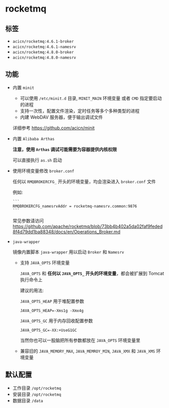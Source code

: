 # rocketmq

## 标签

* `acicn/rocketmq:4.6.1-broker`
* `acicn/rocketmq:4.6.1-namesrv`
* `acicn/rocketmq:4.8.0-broker`
* `acicn/rocketmq:4.8.0-namesrv`

## 功能

* 内置 `minit`

    - 可以使用 `/etc/minit.d` 目录, `MINIT_MAIN` 环境变量 或者 `CMD` 指定要启动的进程
    - 支持一次性，配置文件渲染，定时任务等多个多种类型的进程
    - 内建 WebDAV 服务器，便于输出调试文件

    详细参考 https://github.com/acicn/minit

* 内置 `Alibaba Arthas`

    **注意，使用 `Arthas` 调试可能需要为容器提供内核权限**

    可以直接执行 `as.sh` 启动

* 使用环境变量修改 `broker.conf`

    任何以 `RMQBROKERCFG_` 开头的环境变量，均会渲染进入 `broker.conf` 文件

    例如:

      ```
      RMQBROKERCFG_namesrvAddr = rocketmq-namesrv.common:9876
      ```

    常见参数请访问 https://github.com/apache/rocketmq/blob/73bb4b402a5da02faf9feded8f4d79dd1ba88348/docs/en/Operations_Broker.md

* `java-wrapper`

    镜像内置脚本 `java-wrapper` 用以启动 `Broker` 和 `Namesrv`

    - 支持 `JAVA_OPTS` 环境变量

         `JAVA_OPTS` 和 **任何以 `JAVA_OPTS_` 开头的环境变量**，都会被扩展到 Tomcat 执行命令上

         建议的用法:

         `JAVA_OPTS_HEAP` 用于堆配置参数

         `JAVA_OPTS_HEAP=-Xms1g -Xmx4g`

         `JAVA_OPTS_GC` 用于内存回收配置参数

         `JAVA_OPTS_GC=-XX:+UseG1GC`

         当然你也可以一股脑把所有参数都放在 `JAVA_OPTS` 环境变量里

    - 兼容旧的 `JAVA_MEMORY_MAX`, `JAVA_MEMROY_MIN`, `JAVA_XMX` 和 `JAVA_XMS` 环境变量

## 默认配置

* 工作目录 `/opt/rocketmq`
* 安装目录 `/opt/rocketmq`
* 数据目录 `/data`
